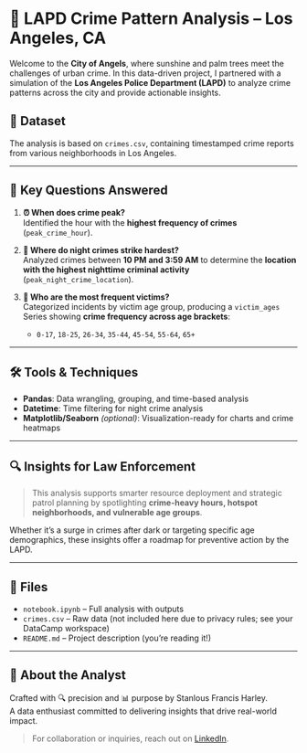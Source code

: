 # 🚓 LAPD Crime Pattern Analysis – Los Angeles, CA

Welcome to the **City of Angels**, where sunshine and palm trees meet the challenges of urban crime. In this data-driven project, I partnered with a simulation of the **Los Angeles Police Department (LAPD)** to analyze crime patterns across the city and provide actionable insights.

## 📂 Dataset
The analysis is based on `crimes.csv`, containing timestamped crime reports from various neighborhoods in Los Angeles.

---

## 🧠 Key Questions Answered

1. **⏰ When does crime peak?**  
   Identified the hour with the **highest frequency of crimes** (`peak_crime_hour`).

2. **🌙 Where do night crimes strike hardest?**  
   Analyzed crimes between **10 PM and 3:59 AM** to determine the **location with the highest nighttime criminal activity** (`peak_night_crime_location`).

3. **👥 Who are the most frequent victims?**  
   Categorized incidents by victim age group, producing a `victim_ages` Series showing **crime frequency across age brackets**:
   - `0-17`, `18-25`, `26-34`, `35-44`, `45-54`, `55-64`, `65+`

---

## 🛠️ Tools & Techniques

- **Pandas**: Data wrangling, grouping, and time-based analysis
- **Datetime**: Time filtering for night crime analysis
- **Matplotlib/Seaborn** *(optional)*: Visualization-ready for charts and crime heatmaps

---

## 🔍 Insights for Law Enforcement

> This analysis supports smarter resource deployment and strategic patrol planning by spotlighting **crime-heavy hours, hotspot neighborhoods, and vulnerable age groups**.

Whether it’s a surge in crimes after dark or targeting specific age demographics, these insights offer a roadmap for preventive action by the LAPD.

---

## 📁 Files

- `notebook.ipynb` – Full analysis with outputs
- `crimes.csv` – Raw data (not included here due to privacy rules; see your DataCamp workspace)
- `README.md` – Project description (you’re reading it!)

---

## 🌴 About the Analyst

Crafted with 🔍 precision and 📊 purpose by Stanlous Francis Harley.  
A data enthusiast committed to delivering insights that drive real-world impact.

> For collaboration or inquiries, reach out on [LinkedIn](https://www.linkedin.com/in/stanlous-francis-harley-047a31230/).


